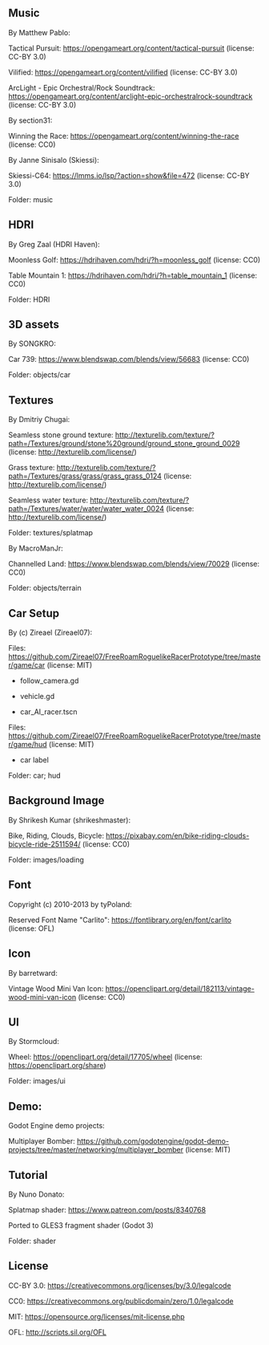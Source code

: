 ## Music
By Matthew Pablo:

Tactical Pursuit: https://opengameart.org/content/tactical-pursuit (license: CC-BY 3.0)

Vilified: https://opengameart.org/content/vilified (license: CC-BY 3.0)

ArcLight - Epic Orchestral/Rock Soundtrack: https://opengameart.org/content/arclight-epic-orchestralrock-soundtrack (license: CC-BY 3.0)

 
By section31:

Winning the Race: https://opengameart.org/content/winning-the-race (license: CC0)


By Janne Sinisalo (Skiessi):

Skiessi-C64: https://lmms.io/lsp/?action=show&file=472 (license: CC-BY 3.0)


Folder: music


## HDRI
By Greg Zaal (HDRI Haven):

Moonless Golf: https://hdrihaven.com/hdri/?h=moonless_golf (license: CC0)

Table Mountain 1: https://hdrihaven.com/hdri/?h=table_mountain_1 (license: CC0)

Folder: HDRI


## 3D assets
By SONGKRO:

Car 739: https://www.blendswap.com/blends/view/56683 (license: CC0)


Folder: objects/car


## Textures
By Dmitriy Chugai:

Seamless stone ground texture: http://texturelib.com/texture/?path=/Textures/ground/stone%20ground/ground_stone_ground_0029 (license: http://texturelib.com/license/)

Grass texture: http://texturelib.com/texture/?path=/Textures/grass/grass/grass_grass_0124 (license: http://texturelib.com/license/)

Seamless water texture: http://texturelib.com/texture/?path=/Textures/water/water/water_water_0024 (license: http://texturelib.com/license/)


Folder: textures/splatmap


By MacroManJr:

Channelled Land: https://www.blendswap.com/blends/view/70029 (license: CC0)


Folder: objects/terrain


## Car Setup
By (c) Zireael (Zireael07):

Files: https://github.com/Zireael07/FreeRoamRoguelikeRacerPrototype/tree/master/game/car (license: MIT)

- follow_camera.gd

- vehicle.gd

- car_AI_racer.tscn

Files: https://github.com/Zireael07/FreeRoamRoguelikeRacerPrototype/tree/master/game/hud (license: MIT)

- car label


Folder: car; hud


## Background Image
By Shrikesh Kumar (shrikeshmaster):

Bike, Riding, Clouds, Bicycle: https://pixabay.com/en/bike-riding-clouds-bicycle-ride-2511594/ (license: CC0)

Folder: images/loading

## Font
Copyright (c) 2010-2013 by tyPoland:

Reserved Font Name "Carlito": 
https://fontlibrary.org/en/font/carlito (license: OFL)


## Icon
By barretward:

Vintage Wood Mini Van Icon: https://openclipart.org/detail/182113/vintage-wood-mini-van-icon (license: CC0)


## UI
By Stormcloud:

Wheel: https://openclipart.org/detail/17705/wheel (license: https://openclipart.org/share)

Folder: images/ui


## Demo:

Godot Engine demo projects:

Multiplayer Bomber:
https://github.com/godotengine/godot-demo-projects/tree/master/networking/multiplayer_bomber (license: MIT)


## Tutorial
By Nuno Donato:

Splatmap shader: https://www.patreon.com/posts/8340768

Ported to GLES3 fragment shader (Godot 3)

Folder: shader


## License
CC-BY 3.0: https://creativecommons.org/licenses/by/3.0/legalcode

CC0: https://creativecommons.org/publicdomain/zero/1.0/legalcode

MIT: https://opensource.org/licenses/mit-license.php

OFL: http://scripts.sil.org/OFL
